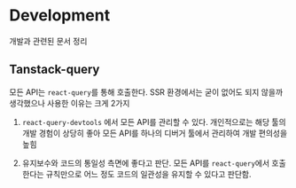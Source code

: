 # Development

개발과 관련된 문서 정리

## Tanstack-query

모든 API는 `react-query`를 통해 호출한다. SSR 환경에서는 굳이 없어도 되지 않을까 생각했으나 사용한 이유는 크게 2가지

1. `react-query-devtools` 에서 모든 API를 관리할 수 있다. 개인적으로는 해당 툴의 개발 경험이 상당히 좋아 모든 API를 하나의 디버거 툴에서 관리하여 개발 편의성을 높힘

2. 유지보수와 코드의 통일성 측면에 좋다고 판단. 모든 API를 `react-query`에서 호출한다는 규칙만으로 어느 정도 코드의 일관성을 유지할 수 있다고 판단함.
